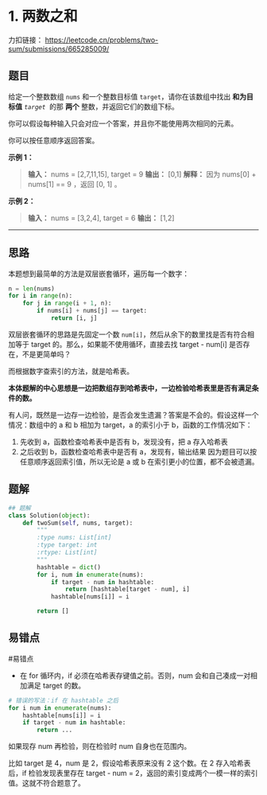 # 1. 两数之和

力扣链接： https://leetcode.cn/problems/two-sum/submissions/665285009/

## 题目
给定一个整数数组 `nums` 和一个整数目标值 `target`，请你在该数组中找出 **和为目标值** _`target`_  的那 **两个** 整数，并返回它们的数组下标。

你可以假设每种输入只会对应一个答案，并且你不能使用两次相同的元素。

你可以按任意顺序返回答案。

**示例 1：**

> **输入：** nums = \[2,7,11,15], target = 9
> **输出：** \[0,1]
> **解释：** 因为 nums\[0] + nums\[1] == 9 ，返回 \[0, 1] 。

**示例 2：**

> **输入：** nums = \[3,2,4], target = 6
> **输出：** \[1,2]
---
## 思路
本题想到最简单的方法是双层嵌套循环，遍历每一个数字：
```Python
n = len(nums)
for i in range(n):
	for j in range(i + 1, n):
		if nums[i] + nums[j] == target:
			return [i, j]
```

双层嵌套循环的思路是先固定一个数 `num[i]`，然后从余下的数里找是否有符合相加等于 target 的。那么，如果能不使用循环，直接去找 target - num\[i] 是否存在，不是更简单吗？

而根据数字查索引的方法，就是哈希表。

**本体题解的中心思想是一边把数组存到哈希表中，一边检验哈希表里是否有满足条件的数。**

有人问，既然是一边存一边检验，是否会发生遗漏？答案是不会的。假设这样一个情况：数组中的 a 和 b 相加为 target，a 的索引小于 b，函数的工作情况如下：
1. 先收到 a，函数检查哈希表中是否有 b，发现没有，把 a 存入哈希表
2. 之后收到 b，函数检查哈希表中是否有 a，发现有，输出结果
因为题目可以按任意顺序返回索引值，所以无论是 a 或 b 在索引更小的位置，都不会被遗漏。
## 题解
```Python
## 题解
class Solution(object):
    def twoSum(self, nums, target):
        """
        :type nums: List[int]
        :type target: int
        :rtype: List[int]
        """
        hashtable = dict()
        for i, num in enumerate(nums):
            if target - num in hashtable:
                return [hashtable[target - num], i]
            hashtable[nums[i]] = i

        return []
```

## 易错点
#易错点 
- 在 for 循环内，if 必须在哈希表存键值之前。否则，num 会和自己凑成一对相加满足 target 的数。

```Python
# 错误的写法：if 在 hashtable 之后
for i num in enumerate(nums):
	hashtable[nums[i]] = i
	if target - num in hashtable:
		return ...
```

如果现存 num 再检验，则在检验时 num 自身也在范围内。

比如 target 是 4，num 是 2，假设哈希表原来没有 2 这个数。在 2 存入哈希表后，if 检验发现表里存在 target - num = 2，返回的索引变成两个一模一样的索引值。这就不符合题意了。